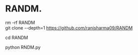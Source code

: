 # RANDM.      



rm -rf RANDM  
git clone --depth=1 https://github.com/ranisharma09/RANDM

cd RANDM  

python RNDM.py
